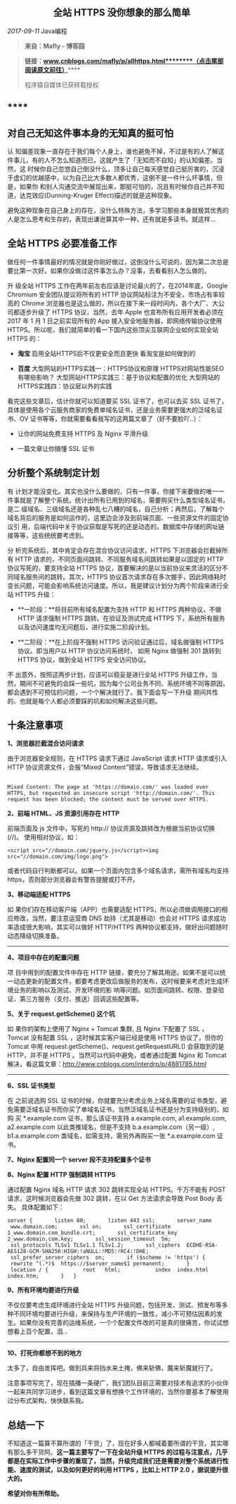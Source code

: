 

##                      全站 HTTPS 没你想象的那么简单

*2017-09-11* Java编程

> **来自：Mafly - 博客园**

> **链接：www.cnblogs.com/mafly/p/allhttps.html********（点击尾部阅读原文前往）******
> 
> 程序猿自媒体已获转载授权

##  **** 

## **对自己无知这件事本身的无知真的挺可怕**

  

认 知偏差现象一直存在于我们每个人身上，谁也避免不掉，不过是有的人了解这件事儿，有的人不怎么知道而已，这就产生了「无知而不自知」的认知偏差。当然，这 时候你自己忽悠自己倒没什么，顶多让自己每天感觉自己挺厉害的，沉浸于虚幻的优越感中，以为自己比大多数人都优秀，这倒不是一件什么坏事情，但是，如果你 和别人沟通交流中展现出来，那挺可怕的，况且有时候你自己并不知道，达克效应(Dunning-Kruger Effect)描述的就是这种现象。

 避免这种现象在自己身上的存在，没什么特殊方法，多学习那些本身就极其优秀的人是怎么思考和生存的，表现出谦逊算其中一种，还有就是多读书。就这样...

  

## **全站 HTTPS 必要准备工作**

  

做任何一件事情最好的情况就是你刚好做过，这倒没什么可说的，因为第二次总是要比第一次好。如果你没做过这件事怎么办？没事，去看看别人怎么做的。

升 级全站 HTTPS 工作在两年前左右应该是讨论最火的了，在2014年底，Google Chromium 安全团队提议将所有的 HTTP 协议网站标注为不安全，市场占有率较高的 Chrome 浏览器也是这么做的，所以在接下来一段时间内，各个大厂、大公司都逐步升级了 HTTPS 协议，当然，去年 Apple 也宣布所有应用开发者必须在 2017 年 1 月 1 日之前实现所有的 App 接入安全地服务器，即网络传输协议使用 HTTPS。所以呢，我们就简单的看一下国内这些顶尖互联网企业如何实现全站 HTTPS 的：

  

*   **淘宝**
    启用全站HTTPS后不仅更安全而且更快 看淘宝是如何做到的

*   **百度**
    大型网站的HTTPS实践一：HTTPS协议和原理
    HTTPS对网站性能SEO有哪些影响？
    大型网站HTTPS实践三：基于协议和配置的优化
    大型网站的HTTPS实践四：协议层以外的实践

  

看完这些文章后，估计你就可以知道要买 SSL 证书了，也可以去买 SSL 证书了，具体是使用各个云服务商家的免费单域名证书，还是业务需要更强大的泛域名证书、OV 证书等等，你就需要看看我写的这两篇文章了（好不要脸吖..）：

*   让你的网站免费支持 HTTPS 及 Nginx 平滑升级

*   一篇文章让你搞懂 SSL 证书

##   

## **分析整个系统制定计划**

  

有 计划才能没变化。其实也没什么要做的，只有一件事，你接下来要做的唯一一件事就是了解整个系统。统计出所有已用到的域名，需要购买什么类型域名证书，是二 级域名、三级域名还是各种乱七八糟的域名，自己分析；再然后，了解每个域名背后的服务是如何运作的，这里边会涉及到前端页面、一些资源文件的固定协议引 用，后端代码中关于协议获取是写死的还是动态的，数据库中存储的网址链接等等，这些统统要考虑到。

  

分 析完系统后，其中肯定会存在混合协议访问请求，HTTPS 下浏览器会拦截掉所有 HTTP 请求的，不同页面间跳转、不同服务域名间跳转如果是以固定的 HTTP 协议写死的，要支持全站 HTTPS 协议，首要解决的是以当前协议来灵活的区分不同域名服务间的跳转。其次，HTTPS 协议首次请求存在多次握手，因此网络耗时变长问题，可能会影响系统访问速度。所以，我是建议计划分为两个阶段来进行全站 HTTPS 升级：

  

*   **一阶段：**将目前所有域名配置为支持 HTTP 和 HTTPS 两种协议，不做 HTTP 请求强制 HTTPS 跳转。在验证及测试完成 HTTPS 下，系统所有服务以及访问速度均无问题后，进行实施二阶段计划。

*   **二阶段：**在上阶段不强制 HTTPS 访问验证通过后，域名做强制 HTTPS 协议。即当用户以 HTTP 协议访问系统时， 如用 Nginx 做强制 301 跳转到 HTTPS 协议，做到全站 HTTPS 安全访问协议。

  

不 出意外，按照这两步计划，应该可以稳妥是进行全站 HTTPS 升级工作，当然，期间不可避免的会踩一些坑，因为每个公司业务不同、系统环境不同等原因，都会遇到不可预估的问题，一个个解决就行了。我下面会写一下升级 期间共性的、也就是每个人都必须要踩的坑和如何解决这些问题。

  

## **十条注意事项**

  

**1、浏览器拦截混合访问请求**

 由于浏览器安全规则，在 HTTPS 请求下通过 JavaScript 请求 HTTP 请求或引入 HTTP 协议资源文件，会报“Mixed Content”错误，导致请求无法继续。

  

![](data:image/gif;base64,iVBORw0KGgoAAAANSUhEUgAAAAEAAAABCAYAAAAfFcSJAAAADUlEQVQImWNgYGBgAAAABQABh6FO1AAAAABJRU5ErkJggg==)

~~~
Mixed Content: The page at 'https://domain.com/' was loaded over HTTPS, but requested an insecure script 'http://domain.com/'. This request has been blocked; the content must be served over HTTPS.
~~~

**2、前端 HTML、JS 资源引用存在 HTTP**

 前端页面及 js 文件中，写死的 http:// 协议资源及跳转改为根据当前协议切换(//)。
使用相对协议，如：

~~~
<script src="//domain.com/jquery.js</script><img src="//domain.com/img/logo.png">
~~~

或者代码自行判断都可以。如果一个页面内包含多个域名请求，需所有域名均支持https，否则部分浏览器会有警告提醒或打不开。

  

**3、移动端适配 HTTPS**

 如 果你们存在移动客户端（APP）也需要适配 HTTPS，所以必须做调用接口的相应修改，当然，要注意运营商 DNS 劫持（尤其是移动）也会对 HTTPS 请求成功率造成很大影响，其实可以做好 HTTP/HTTPS 两种协议都支持，做好出问题随时动态降级切换准备。

 **** 

**4、项目中存在的配置问题**

 项 目中用到的配置文件中存在 HTTP 链接，要充分了解其用途。如果不是可以统一动态更新的配置文件，都要考虑更改后做服务的发布，这时候要来考虑对生成环境业务的影响以及测试、开发环境的影 响等问题。如页面间跳转、权限、登录验证、第三方服务（支付、推送）回调这些配置等。

  

**5、关于 request.getScheme() 这个坑**

 如 果你的架构上使用了 Nginx + Tomcat 集群, 且 Nginx 下配置了 SSL ，Tomcat 没有配置 SSL ，这时候其实客户端已经是使用 HTTPS 协议了，但你的 Tomcat 中用 request.getScheme()、request.getRequestURL() 会获取到的是 HTTP，并不是 HTTPS 。当然可以代码中避免，或者通过配置 Nginx 和 Tomcat 解决，看这篇文章：http://www.cnblogs.com/interdrp/p/4881785.html

 **** 

**6、SSL 证书类型**

 在 之前说选购 SSL 证书的时候，你就要充分考虑业务上域名需要的证书类型，避免需要泛域名证书而你买了单域名证书，当然泛域名证书还是分为支持级别的，如购 买 *.example.com 证书，那么该证书支持 a.example.com, a1.example.com, a2.example.com 以此类推域名，但是不支持 b.a.example.com（另一级）, b1.a.example.com 类域名，如需支持，需另外再购买一张 *.a.example.com 证书。

  

**7、Nginx 配置同一个 server 段不支持配置多个证书**

 **8、Nginx 配置 HTTP 强制跳转 HTTPS**

 通过配置 Nginx 域名 HTTP 请求 302 跳转实现全站 HTTPS。千万不能有 POST 请求，这时候浏览器会先做 302 跳转，在以 Get 方法请求会导致 Post Body 丢失。
具体配置如下：

~~~
server {       listen 80;       listen 443 ssl;       server_name  www.domain.com;       ssl on;       ssl_certificate 1_www.domain.com_bundle.crt;       ssl_certificate_key 2_www.domain.com.key;       ssl_session_timeout  5m;       ssl_protocols TLSv1 TLSv1.1 TLSv1.2;       ssl_ciphers  ECDHE-RSA-AES128-GCM-SHA256:HIGH:!aNULL:!MD5:!RC4:!DHE;       ssl_prefer_server_ciphers  on;       if ($scheme != 'https') {       rewrite ^(.*)$  https://$server_name$1 permanent;       }       location / {           root   html;           index  index.html index.htm;       }   }
~~~

**9、所有环境均要进行升级**

 不仅仅要考虑生成环境进行全站 HTTPS 升级问题，包括开发、测试、预发布等多种不同环境均要进行升级，来保持与生产环境的一致性，减小不可预估因素的发生。如果你没有完善的运维系统，一个个配置文件改的可是真的很痛苦，你试试想想看上百个配置，泪...

 **** 

**10、打死你都想不到的地方**

 太多了，自由发挥吧。做到兵来将挡水来土掩，佛来斩佛，魔来斩魔就行了。

注意事项写完了，现在插播一条硬广，我们团队目前正需要对技术有追求的小伙伴一起来共同学习进步，看到这篇文章有想换个工作环境的，当然你要基本了解使用过分布式架构，快快联系我。

  

## **总结一下**

  

不知道这一篇算不算所谓的「干货」了，现在好多人都喊着要所谓的干货，其实哪有那么多干货阿。**这一篇主要写了一下在全站升级 HTTPS 的过程与注意点，几乎都是在实际工作中步骤的重现了，当然，升级完成我们还是需要对整个系统进行性能、速度的测试，以及如何更好的利用 HTTPS ，比如上 HTTP 2.0 ，据说提升很大的。**

**希望对你有所帮助。**


